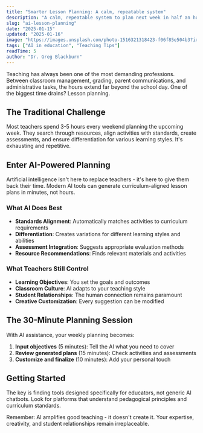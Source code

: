 ```yaml
---
title: "Smarter Lesson Planning: A calm, repeatable system"
description: "A calm, repeatable system to plan next week in half an hour."
slug: "ai-lesson-planning"
date: "2025-01-15"
updated: "2025-01-16"
image: "https://images.unsplash.com/photo-1516321318423-f06f85e504b3?ixlib=rb-4.0.3&auto=format&fit=crop&w=1200&q=80"
tags: ["AI in education", "Teaching Tips"]
readTime: 5
author: "Dr. Greg Blackburn"
---
```


Teaching has always been one of the most demanding professions. Between classroom management, grading, parent communications, and administrative tasks, the hours extend far beyond the school day. One of the biggest time drains? Lesson planning.

## The Traditional Challenge

Most teachers spend 3-5 hours every weekend planning the upcoming week. They search through resources, align activities with standards, create assessments, and ensure differentiation for various learning styles. It's exhausting and repetitive.

## Enter AI-Powered Planning

Artificial intelligence isn't here to replace teachers - it's here to give them back their time. Modern AI tools can generate curriculum-aligned lesson plans in minutes, not hours.

### What AI Does Best

- **Standards Alignment**: Automatically matches activities to curriculum requirements
- **Differentiation**: Creates variations for different learning styles and abilities
- **Assessment Integration**: Suggests appropriate evaluation methods
- **Resource Recommendations**: Finds relevant materials and activities

### What Teachers Still Control

- **Learning Objectives**: You set the goals and outcomes
- **Classroom Culture**: AI adapts to your teaching style
- **Student Relationships**: The human connection remains paramount
- **Creative Customization**: Every suggestion can be modified

## The 30-Minute Planning Session

With AI assistance, your weekly planning becomes:

1. **Input objectives** (5 minutes): Tell the AI what you need to cover
2. **Review generated plans** (15 minutes): Check activities and assessments
3. **Customize and finalize** (10 minutes): Add your personal touch

## Getting Started

The key is finding tools designed specifically for educators, not generic AI chatbots. Look for platforms that understand pedagogical principles and curriculum standards.

Remember: AI amplifies good teaching - it doesn't create it. Your expertise, creativity, and student relationships remain irreplaceable.